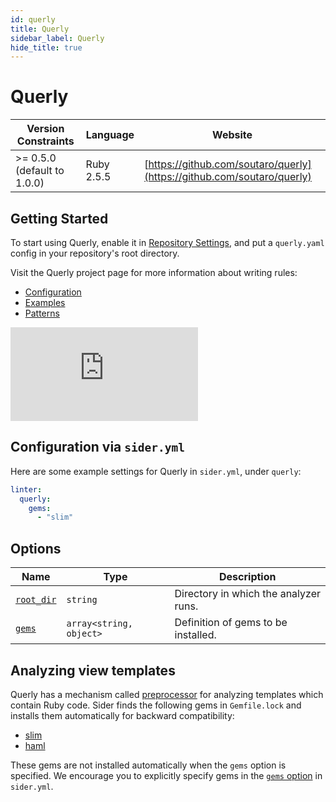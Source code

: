 ```yaml
---
id: querly
title: Querly
sidebar_label: Querly
hide_title: true
---
```


# Querly

| Version Constraints | Language | Website |
| ----------------- | -------- | -------- |
| >= 0.5.0 (default to 1.0.0) | Ruby 2.5.5 | [https://github.com/soutaro/querly](https://github.com/soutaro/querly) |

## Getting Started

To start using Querly, enable it in [Repository Settings](../../getting-started/repository-settings.md),
and put a `querly.yaml` config in your repository's root directory.

Visit the Querly project page for more information about writing rules:

* [Configuration](https://github.com/soutaro/querly/blob/master/manual/configuration.md)
* [Examples](https://github.com/soutaro/querly/blob/master/manual/examples.md)
* [Patterns](https://github.com/soutaro/querly/blob/master/manual/patterns.md)

<div class="Video">
 <iframe class="Video__iframe" src="https://www.youtube.com/embed/WtHmNuWJzPA" frameborder="0" allowfullscreen></iframe>
</div>

## Configuration via `sider.yml`

Here are some example settings for Querly in `sider.yml`, under `querly`:

```yaml
linter:
  querly:
    gems:
      - "slim"
```

## Options

| Name | Type | Description |
| ---- | ---- | ----------- |
| [`root_dir`](../../getting-started/custom-configuration.md#root_dir-option) | `string` | Directory in which the analyzer runs. |
| [`gems`](../../getting-started/custom-configuration.md#gems-option) | `array<string, object>` | Definition of gems to be installed. |

## Analyzing view templates

Querly has a mechanism called [preprocessor](https://github.com/soutaro/querly/blob/master/manual/configuration.md#preprocessor) for analyzing templates which contain Ruby code.
Sider finds the following gems in `Gemfile.lock` and installs them automatically for backward compatibility:

- [slim](https://github.com/slim-template/slim)
- [haml](https://github.com/haml/haml)

These gems are not installed automatically when the `gems` option is specified. We encourage you to explicitly specify gems in the [`gems` option](../../getting-started/custom-configuration.md#gems-option) in `sider.yml`.
